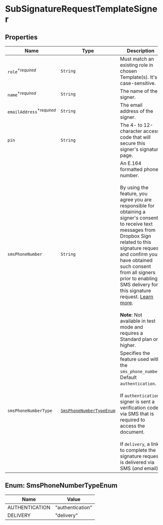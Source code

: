 

# SubSignatureRequestTemplateSigner



## Properties

Name | Type | Description | Notes
------------ | ------------- | ------------- | -------------
| `role`<sup>*_required_</sup> | ```String``` |  Must match an existing role in chosen Template(s). It&#39;s case-sensitive.  |  |
| `name`<sup>*_required_</sup> | ```String``` |  The name of the signer.  |  |
| `emailAddress`<sup>*_required_</sup> | ```String``` |  The email address of the signer.  |  |
| `pin` | ```String``` |  The 4- to 12-character access code that will secure this signer&#39;s signature page.  |  |
| `smsPhoneNumber` | ```String``` |  An E.164 formatted phone number.<br><br>By using the feature, you agree you are responsible for obtaining a signer&#39;s consent to receive text messages from Dropbox Sign related to this signature request and confirm you have obtained such consent from all signers prior to enabling SMS delivery for this signature request. [Learn more](https://faq.hellosign.com/hc/en-us/articles/15815316468877-Dropbox-Sign-SMS-tools-add-on).<br><br>**Note**: Not available in test mode and requires a Standard plan or higher.  |  |
| `smsPhoneNumberType` | [```SmsPhoneNumberTypeEnum```](#SmsPhoneNumberTypeEnum) |  Specifies the feature used with the `sms_phone_number`. Default `authentication`.<br><br>If `authentication`, signer is sent a verification code via SMS that is required to access the document.<br><br>If `delivery`, a link to complete the signature request is delivered via SMS (_and_ email).  |  |



## Enum: SmsPhoneNumberTypeEnum

Name | Value
---- | -----
| AUTHENTICATION | &quot;authentication&quot; |
| DELIVERY | &quot;delivery&quot; |



